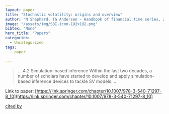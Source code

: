 ```yaml
---
layout: paper
title: "Stochastic volatility: origins and overview"
author: "N Shephard, TG Andersen - Handbook of financial time series, 2009 - Springer"
image: "/assets/img/SBI-icon-192x192.png"
bibtex: "None"
hero_title: "Papers"
categories:
  - Uncategorized
tags:
  - paper

---
```

>… 4.2 Simulation–based inference Within the last two decades, a number of scholars have started to develop and apply simulation-based inference devices to tackle SV models. …

Link to paper: [https://link.springer.com/chapter/10.1007/978-3-540-71297-8_10](https://link.springer.com/chapter/10.1007/978-3-540-71297-8_10)

[cited by](https://scholar.google.com/scholar?cites=1331217976051663571&as_sdt=2005&sciodt=0,5&hl=en&num=20)
